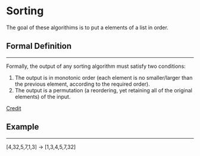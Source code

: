 # Sorting

The goal of these algorithims is to put a elements of a list in order.

## Formal Definition

---
Formally, the output of any sorting algorithm must satisfy two conditions:

1. The output is in monotonic order (each element is no smaller/larger than the previous element, according to the required order).
2. The output is a permutation (a reordering, yet retaining all of the original elements) of the input.

[Credit](https://en.wikipedia.org/wiki/Sorting_algorithm)

## Example

---
[4,32,5,7,1,3] -> [1,3,4,5,7,32]